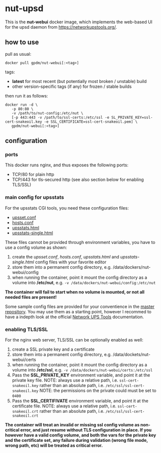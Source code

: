 # nut-upsd

This is the **nut-webui** docker image, which implements the web-based UI for the upsd daemon from https://networkupstools.org/.

## how to use

pull as usual:
 
```
docker pull gpdm/nut-webui[:<tag>]
```

tags:
* **latest** for most recent (but potentially most broken / unstable) build
* other version-specific tags (if any) for frozen / stable builds

then run it as follows:

```
docker run -d \
   -p 80:80 \
   -v /path/to/nut-config:/etc/nut \
   [-p 443:443 -v /path/to/ssl-certs:/etc/ssl -e SL_PRIVATE_KEY=ssl-cert-snakeoil.key -e SSL_CERTIFICATE=ssl-cert-snakeoil.pem] \
   gpdm/nut-webui[:<tag>]
```


## configuration

### ports

This docker runs nginx, and thus exposes the following ports:

* TCP/80 for plain http
* TCP/443 for tls-secured http (see also section below for enabling TLS/SSL)


### main config for upsstats

For the upsstats CGI tools, you need these configuration files:

* [upsset.conf](https://networkupstools.org/docs/man/upsset.conf.html)
* [hosts.conf](https://networkupstools.org/docs/man/hosts.conf.html)
* [upsstats.html](https://networkupstools.org/docs/man/upsstats.html.html)
* [upsstats-single.html](https://networkupstools.org/docs/man/upsstats.html.html)

These files cannot be provided through environment variables, 
you have to use a config volume as shown:

1. create the *upsset.conf*, *hosts.conf*, *upsstats.html* and *upsstats-single.html* config files with your favorite editor
2. store them into a permanent config directory, e.g. /data/dockers/nut-webui/config
3. when running the container, point it mount the config directory as a volume into **/etc/nut**, e.g.
   `-v /data/dockers/nut-webui/config:/etc/nut`

**The container will fail to start when no volume is mounted, or not all needed files are present!**

Some sample config files are provided for your conventience in the [master repository](https://github.com/gpdm/nut/tree/master/nut-webui/files/etc/nut).
You may use them as a starting point, however I recommed to have a indepth look at the official
[Network UPS Tools](https://networkupstools.org/) documentation.


### enabling TLS/SSL

For the nginx web server, TLS/SSL can be optionally enabled as well:

1. create a SSL private key and a certificate
2. store them into a permanent config directory, e.g. /data/dockets/nut-webui/certs
3. when running the container, point it mount the config directory as a volume into **/etc/ssl**, e.g.
   `-v /data/dockers/nut-webui/certs:/etc/ssl`
4. Pass the **SSL_PRIVATE_KEY** environment variable, and point it at the private key file.
	NOTE: always use a relative path, i.e. `ssl-cert-snakeoil.key` rather than an absolute path, i.e. `/etc/ssl/ssl-cert-snakeoil.key` 
	NOTE: the permissions on the private could must be set to `0400`
5. Pass the **SSL_CERTIFIVATE** environment variable, and point it at the certificate file.
	NOTE: always use a relative path, i.e. `ssl-cert-snakeoil.crt` rather than an absolute path, i.e. `/etc/ssl/ssl-cert-snakeoil.crt` 

**The container will treat an invalid or missing ssl config volume as non-critical error, and just resume without TLS configuration in place.
If you however have a valid config volume, and both the vars for the private key and the certificate set, any failure during validation
(wrong file mode, wrong path, etc) will be treated as critical error.**
